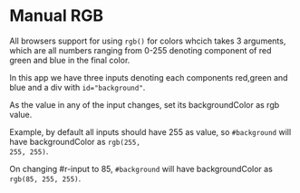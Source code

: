 # Manual RGB

All browsers support for using <code>rgb()</code> for colors
whcich takes 3 arguments, which are all numbers ranging from 0-255 denoting component 
of red green and blue in the final color.

In this app we have three inputs denoting each components red,green and blue
and a div with <code>id="background"</code>.

As the value in any of the input changes, set its backgroundColor as rgb value.

Example, by default all inputs should have 255 as value, so <code>#background</code>
will have backgroundColor as <code>rgb(255, 255, 255)</code>.

On changing #r-input to 85, <code>#background</code>
will have backgroundColor as <code>rgb(85, 255, 255)</code>.